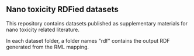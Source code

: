 ## Nano toxicity RDFied datasets

This repository contains datasets published as supplementary materials for nano toxicity related literature.

In each dataset folder, a folder names "rdf" contains the output RDF generated from the RML mapping.